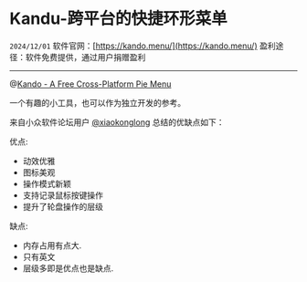 # Kandu-跨平台的快捷环形菜单

``2024/12/01``
软件官网：[https://kando.menu/](https://kando.menu/)
盈利途径：软件免费提供，通过用户捐赠盈利

- - -

@[Kando - A Free Cross-Platform Pie Menu](https://www.youtube.com/embed/vOE7EAlPUwE?si=9FuVY3fWXNybZTbD)

一个有趣的小工具，也可以作为独立开发的参考。

来自小众软件论坛用户 [@xiaokonglong](https://meta.appinn.net/u/xiaokonglong) 总结的优缺点如下：

优点:
- 动效优雅
- 图标美观
- 操作模式新颖
- 支持记录鼠标按键操作
- 提升了轮盘操作的层级

缺点:
- 内存占用有点大.
- 只有英文
- 层级多即是优点也是缺点.
